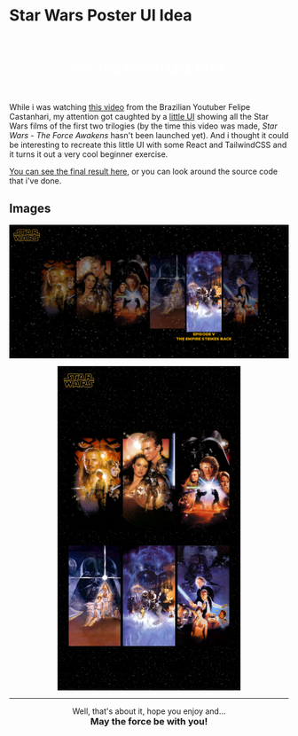 # Star Wars Poster UI Idea

<div style="width: 100%; height: 10vmin; display: block; position: relative; margin: 0 0 1em; background: url(assets/imgs/stars.jpg) repeat; background-size: 40%">
    <h2 style="width: 100%; height: 100%; display: flex; align-items: center; justify-content: center">
        <a style="color: white" href="https://ocai0.github.io/frontend-challenges/star-wars-poster/dist/">See This Project LIVE NOW</a>
    </h2>
</div>

While i was watching [this video](https://www.youtube.com/watch?v=6mBxfiqQ3lQ) from the Brazilian Youtuber Felipe Castanhari, my attention got caughted by a [little UI](https://youtu.be/6mBxfiqQ3lQ?t=1502) showing all the Star Wars films of the first two trilogies (by the time this video was made, *Star Wars - The Force Awakens* hasn't been launched yet). And i thought it could be interesting to recreate this little UI with some React and TailwindCSS and it turns it out a very cool beginner exercise.

[You can see the final result here](https://ocai0.github.io/frontend-challenges/star-wars-poster/dist/), or you can look around the source code that i've done.

## Images

<div style="display: flex; flex-direction: column; gap: 1em">
    <img src="./demo.png" style="max-height: 80vmin; margin: auto"/>
    <img src="./responsive-demo.png" style="max-height: 80vmin; margin: auto"/>
</div>

___
<div style="text-align: center">
    <p style="margin:0;">Well, that's about it, hope you enjoy and... </p>
    <h3 style="margin:0;"> May the force be with you!</h3>
</div>